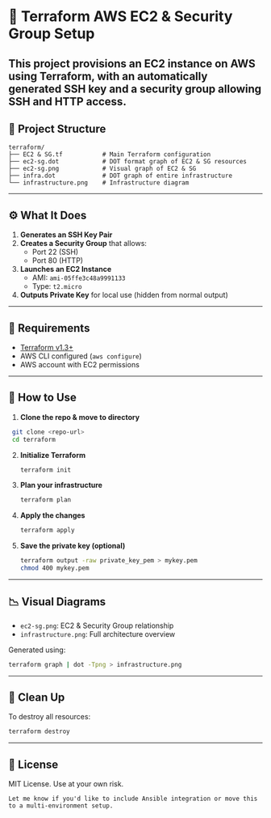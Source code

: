 # 🚀 Terraform AWS EC2 & Security Group Setup

This project provisions an EC2 instance on AWS using Terraform, with an automatically generated SSH key and a security group allowing SSH and HTTP access.
---

## 📁 Project Structure
```
terraform/
├── EC2 & SG.tf           # Main Terraform configuration
├── ec2-sg.dot            # DOT format graph of EC2 & SG resources
├── ec2-sg.png            # Visual graph of EC2 & SG
├── infra.dot             # DOT graph of entire infrastructure
└── infrastructure.png    # Infrastructure diagram
````

---
## ⚙️ What It Does
1. **Generates an SSH Key Pair**
2. **Creates a Security Group** that allows:
   - Port 22 (SSH)
   - Port 80 (HTTP)
3. **Launches an EC2 Instance**
   - AMI: `ami-05ffe3c48a9991133`
   - Type: `t2.micro`
4. **Outputs Private Key** for local use (hidden from normal output)
---

## 🔧 Requirements
- [Terraform v1.3+](https://www.terraform.io/downloads.html)
- AWS CLI configured (`aws configure`)
- AWS account with EC2 permissions

---

## 🚀 How to Use
1. **Clone the repo & move to directory**
  ```bash
   git clone <repo-url>
   cd terraform
  ````
2. **Initialize Terraform**
   ```bash
   terraform init
   ```
3. **Plan your infrastructure**
   ```bash
   terraform plan
   ```
4. **Apply the changes**
   ```bash
   terraform apply
   ```
5. **Save the private key (optional)**
   ```bash
   terraform output -raw private_key_pem > mykey.pem
   chmod 400 mykey.pem
   ```
---

## 📉 Visual Diagrams

* `ec2-sg.png`: EC2 & Security Group relationship
* `infrastructure.png`: Full architecture overview

Generated using:

```bash
terraform graph | dot -Tpng > infrastructure.png
```

---

## 🧹 Clean Up

To destroy all resources:

```bash
terraform destroy
```

---

## 📄 License

MIT License. Use at your own risk.

```
Let me know if you'd like to include Ansible integration or move this to a multi-environment setup.
```
